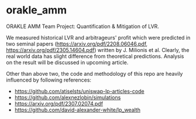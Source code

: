 # orakle_amm

ORAKLE AMM Team Project: Quantification & Mitigation of LVR.

We measured historical LVR and arbitrageurs' profit which were predicted in two seminal papers (https://arxiv.org/pdf/2208.06046.pdf, https://arxiv.org/pdf/2305.14604.pdf) written by J. Milionis et al. Clearly, the real world data has slight difference from theoretical predictions. Analysis on the result will be discussed in upcoming article.

Other than above two, the code and methodology of this repo are heavily influenced by following references:

- https://github.com/atiselsts/uniswap-lp-articles-code
- https://github.com/alexnezlobin/simulations
- https://arxiv.org/pdf/2307.02074.pdf
- https://github.com/david-alexander-white/lp_wealth
